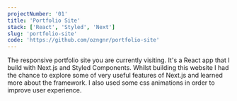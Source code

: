 ```yaml
---
projectNumber: '01'
title: 'Portfolio Site'
stack: ['React', 'Styled', 'Next']
slug: 'portfolio-site'
code: 'https://github.com/ozngnr/portfolio-site'
---
```


The responsive portfolio site you are currently visiting. It's a React app that I build with Next.js and Styled Components. Whilst building this website I had the chance to explore some of very useful features of Next.js and learned more about the framework. I also used some css animations in order to improve user experience.
